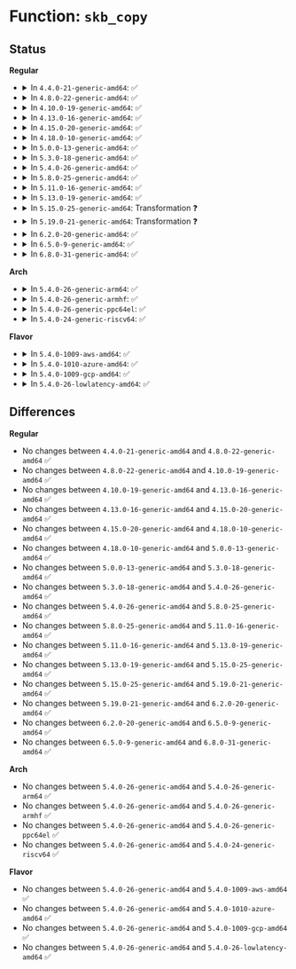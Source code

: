 # Function: <code>skb_copy</code>

## Status
<b>Regular</b>
<ul>
<li>
<details>
<summary>In <code>4.4.0-21-generic-amd64</code>: ✅</summary>

```c
struct sk_buff * skb_copy(const struct sk_buff * skb, gfp_t gfp_mask)
```

```json
{
  "name": "skb_copy",
  "collision_type": "Unique Global",
  "inline_type": "No",
  "funcs": [
    {
      "addr": 18446744071586214736,
      "name": "skb_copy",
      "external": true,
      "loc": "net/core/skbuff.c:1087",
      "file": "net/core/skbuff.c",
      "inline": "seen, unknown",
      "caller_inline": [],
      "caller_func": [
        "kernel/audit.c:audit_log_end",
        "net/core/skbuff.c:skb_cow_data",
        "net/netlink/af_netlink.c:__netlink_dump_start",
        "net/ipv4/tcp_output.c:tcp_send_synack"
      ]
    }
  ],
  "symbols": [
    {
      "addr": 18446744071586214736,
      "name": "skb_copy",
      "section": ".text",
      "bind": "STB_GLOBAL",
      "size": 173
    }
  ]
}
```
</details>
</li>
<li>
<details>
<summary>In <code>4.8.0-22-generic-amd64</code>: ✅</summary>

```c
struct sk_buff * skb_copy(const struct sk_buff * skb, gfp_t gfp_mask)
```

```json
{
  "name": "skb_copy",
  "collision_type": "Unique Global",
  "inline_type": "No",
  "funcs": [
    {
      "addr": 18446744071586633216,
      "name": "skb_copy",
      "external": true,
      "loc": "net/core/skbuff.c:1092",
      "file": "net/core/skbuff.c",
      "inline": "seen, unknown",
      "caller_inline": [],
      "caller_func": [
        "kernel/audit.c:audit_log_end",
        "net/core/skbuff.c:skb_cow_data",
        "net/ipv4/tcp_output.c:tcp_send_synack",
        "net/ipv6/icmp.c:ip6_err_gen_icmpv6_unreach"
      ]
    }
  ],
  "symbols": [
    {
      "addr": 18446744071586633216,
      "name": "skb_copy",
      "section": ".text",
      "bind": "STB_GLOBAL",
      "size": 165
    }
  ]
}
```
</details>
</li>
<li>
<details>
<summary>In <code>4.10.0-19-generic-amd64</code>: ✅</summary>

```c
struct sk_buff * skb_copy(const struct sk_buff * skb, gfp_t gfp_mask)
```

```json
{
  "name": "skb_copy",
  "collision_type": "Unique Global",
  "inline_type": "No",
  "funcs": [
    {
      "addr": 18446744071586817936,
      "name": "skb_copy",
      "external": true,
      "loc": "net/core/skbuff.c:1092",
      "file": "net/core/skbuff.c",
      "inline": "seen, unknown",
      "caller_inline": [],
      "caller_func": [
        "kernel/audit.c:kauditd_thread",
        "drivers/net/xen-netfront.c:xennet_start_xmit",
        "net/core/skbuff.c:skb_cow_data",
        "net/ipv4/tcp_output.c:tcp_send_synack",
        "net/ipv6/icmp.c:ip6_err_gen_icmpv6_unreach"
      ]
    }
  ],
  "symbols": [
    {
      "addr": 18446744071586817936,
      "name": "skb_copy",
      "section": ".text",
      "bind": "STB_GLOBAL",
      "size": 165
    }
  ]
}
```
</details>
</li>
<li>
<details>
<summary>In <code>4.13.0-16-generic-amd64</code>: ✅</summary>

```c
struct sk_buff * skb_copy(const struct sk_buff * skb, gfp_t gfp_mask)
```

```json
{
  "name": "skb_copy",
  "collision_type": "Unique Global",
  "inline_type": "No",
  "funcs": [
    {
      "addr": 18446744071586948912,
      "name": "skb_copy",
      "external": true,
      "loc": "net/core/skbuff.c:1094",
      "file": "net/core/skbuff.c",
      "inline": "seen, unknown",
      "caller_inline": [],
      "caller_func": [
        "kernel/audit.c:kauditd_send_multicast_skb",
        "drivers/net/xen-netfront.c:xennet_start_xmit",
        "net/core/skbuff.c:skb_cow_data",
        "net/ipv4/tcp_output.c:tcp_send_synack",
        "net/ipv6/icmp.c:ip6_err_gen_icmpv6_unreach"
      ]
    }
  ],
  "symbols": [
    {
      "addr": 18446744071586948912,
      "name": "skb_copy",
      "section": ".text",
      "bind": "STB_GLOBAL",
      "size": 165
    }
  ]
}
```
</details>
</li>
<li>
<details>
<summary>In <code>4.15.0-20-generic-amd64</code>: ✅</summary>

```c
struct sk_buff * skb_copy(const struct sk_buff * skb, gfp_t gfp_mask)
```

```json
{
  "name": "skb_copy",
  "collision_type": "Unique Global",
  "inline_type": "No",
  "funcs": [
    {
      "addr": 18446744071587441440,
      "name": "skb_copy",
      "external": true,
      "loc": "net/core/skbuff.c:1338",
      "file": "net/core/skbuff.c",
      "inline": "seen, unknown",
      "caller_inline": [],
      "caller_func": [
        "kernel/audit.c:kauditd_send_multicast_skb",
        "drivers/net/xen-netfront.c:xennet_start_xmit",
        "net/core/skbuff.c:skb_cow_data",
        "net/ipv4/tcp_output.c:tcp_send_synack",
        "net/ipv6/icmp.c:ip6_err_gen_icmpv6_unreach"
      ]
    }
  ],
  "symbols": [
    {
      "addr": 18446744071587441440,
      "name": "skb_copy",
      "section": ".text",
      "bind": "STB_GLOBAL",
      "size": 165
    }
  ]
}
```
</details>
</li>
<li>
<details>
<summary>In <code>4.18.0-10-generic-amd64</code>: ✅</summary>

```c
struct sk_buff * skb_copy(const struct sk_buff * skb, gfp_t gfp_mask)
```

```json
{
  "name": "skb_copy",
  "collision_type": "Unique Global",
  "inline_type": "No",
  "funcs": [
    {
      "addr": 18446744071587745856,
      "name": "skb_copy",
      "external": true,
      "loc": "net/core/skbuff.c:1340",
      "file": "net/core/skbuff.c",
      "inline": "seen, unknown",
      "caller_inline": [],
      "caller_func": [
        "kernel/audit.c:kauditd_send_multicast_skb",
        "drivers/net/xen-netfront.c:xennet_start_xmit",
        "net/core/skbuff.c:skb_cow_data",
        "net/ipv4/tcp_output.c:tcp_send_synack",
        "net/ipv6/icmp.c:ip6_err_gen_icmpv6_unreach"
      ]
    }
  ],
  "symbols": [
    {
      "addr": 18446744071587745856,
      "name": "skb_copy",
      "section": ".text",
      "bind": "STB_GLOBAL",
      "size": 163
    }
  ]
}
```
</details>
</li>
<li>
<details>
<summary>In <code>5.0.0-13-generic-amd64</code>: ✅</summary>

```c
struct sk_buff * skb_copy(const struct sk_buff * skb, gfp_t gfp_mask)
```

```json
{
  "name": "skb_copy",
  "collision_type": "Unique Global",
  "inline_type": "No",
  "funcs": [
    {
      "addr": 18446744071587880016,
      "name": "skb_copy",
      "external": true,
      "loc": "net/core/skbuff.c:1350",
      "file": "net/core/skbuff.c",
      "inline": "seen, unknown",
      "caller_inline": [],
      "caller_func": [
        "kernel/audit.c:kauditd_send_multicast_skb",
        "drivers/net/xen-netfront.c:xennet_start_xmit",
        "net/core/skbuff.c:skb_cow_data",
        "net/ipv4/tcp_output.c:tcp_send_synack",
        "net/ipv6/icmp.c:ip6_err_gen_icmpv6_unreach"
      ]
    }
  ],
  "symbols": [
    {
      "addr": 18446744071587880016,
      "name": "skb_copy",
      "section": ".text",
      "bind": "STB_GLOBAL",
      "size": 151
    }
  ]
}
```
</details>
</li>
<li>
<details>
<summary>In <code>5.3.0-18-generic-amd64</code>: ✅</summary>

```c
struct sk_buff * skb_copy(const struct sk_buff * skb, gfp_t gfp_mask)
```

```json
{
  "name": "skb_copy",
  "collision_type": "Unique Global",
  "inline_type": "No",
  "funcs": [
    {
      "addr": 18446744071588185104,
      "name": "skb_copy",
      "external": true,
      "loc": "net/core/skbuff.c:1509",
      "file": "net/core/skbuff.c",
      "inline": "seen, unknown",
      "caller_inline": [],
      "caller_func": [
        "kernel/audit.c:kauditd_send_multicast_skb",
        "drivers/net/xen-netfront.c:xennet_start_xmit",
        "net/core/skbuff.c:skb_cow_data",
        "net/ipv4/tcp_output.c:tcp_send_synack",
        "net/ipv6/icmp.c:ip6_err_gen_icmpv6_unreach"
      ]
    }
  ],
  "symbols": [
    {
      "addr": 18446744071588185104,
      "name": "skb_copy",
      "section": ".text",
      "bind": "STB_GLOBAL",
      "size": 156
    }
  ]
}
```
</details>
</li>
<li>
<details>
<summary>In <code>5.4.0-26-generic-amd64</code>: ✅</summary>

```c
struct sk_buff * skb_copy(const struct sk_buff * skb, gfp_t gfp_mask)
```

```json
{
  "name": "skb_copy",
  "collision_type": "Unique Global",
  "inline_type": "No",
  "funcs": [
    {
      "addr": 18446744071588390480,
      "name": "skb_copy",
      "external": true,
      "loc": "net/core/skbuff.c:1509",
      "file": "net/core/skbuff.c",
      "inline": "seen, unknown",
      "caller_inline": [],
      "caller_func": [
        "kernel/audit.c:kauditd_send_multicast_skb",
        "drivers/net/xen-netfront.c:xennet_start_xmit",
        "net/core/skbuff.c:skb_cow_data",
        "net/ipv4/tcp_output.c:tcp_send_synack",
        "net/ipv6/icmp.c:ip6_err_gen_icmpv6_unreach"
      ]
    }
  ],
  "symbols": [
    {
      "addr": 18446744071588390480,
      "name": "skb_copy",
      "section": ".text",
      "bind": "STB_GLOBAL",
      "size": 156
    }
  ]
}
```
</details>
</li>
<li>
<details>
<summary>In <code>5.8.0-25-generic-amd64</code>: ✅</summary>

```c
struct sk_buff * skb_copy(const struct sk_buff * skb, gfp_t gfp_mask)
```

```json
{
  "name": "skb_copy",
  "collision_type": "Unique Global",
  "inline_type": "No",
  "funcs": [
    {
      "addr": 18446744071589251952,
      "name": "skb_copy",
      "external": true,
      "loc": "net/core/skbuff.c:1508",
      "file": "net/core/skbuff.c",
      "inline": "seen, unknown",
      "caller_inline": [],
      "caller_func": [
        "kernel/audit.c:kauditd_send_multicast_skb",
        "drivers/net/xen-netfront.c:xennet_start_xmit",
        "net/core/skbuff.c:skb_cow_data",
        "net/ipv4/tcp_output.c:tcp_send_synack",
        "net/ipv6/icmp.c:ip6_err_gen_icmpv6_unreach"
      ]
    }
  ],
  "symbols": [
    {
      "addr": 18446744071589251952,
      "name": "skb_copy",
      "section": ".text",
      "bind": "STB_GLOBAL",
      "size": 156
    }
  ]
}
```
</details>
</li>
<li>
<details>
<summary>In <code>5.11.0-16-generic-amd64</code>: ✅</summary>

```c
struct sk_buff * skb_copy(const struct sk_buff * skb, gfp_t gfp_mask)
```

```json
{
  "name": "skb_copy",
  "collision_type": "Unique Global",
  "inline_type": "No",
  "funcs": [
    {
      "addr": 18446744071589251120,
      "name": "skb_copy",
      "external": true,
      "loc": "net/core/skbuff.c:1519",
      "file": "net/core/skbuff.c",
      "inline": "seen, unknown",
      "caller_inline": [],
      "caller_func": [
        "kernel/audit.c:kauditd_send_multicast_skb",
        "drivers/net/xen-netfront.c:xennet_start_xmit",
        "net/core/skbuff.c:skb_cow_data",
        "net/ipv4/tcp_output.c:tcp_send_synack",
        "net/ipv6/icmp.c:ip6_err_gen_icmpv6_unreach"
      ]
    }
  ],
  "symbols": [
    {
      "addr": 18446744071589251120,
      "name": "skb_copy",
      "section": ".text",
      "bind": "STB_GLOBAL",
      "size": 156
    }
  ]
}
```
</details>
</li>
<li>
<details>
<summary>In <code>5.13.0-19-generic-amd64</code>: ✅</summary>

```c
struct sk_buff * skb_copy(const struct sk_buff * skb, gfp_t gfp_mask)
```

```json
{
  "name": "skb_copy",
  "collision_type": "Unique Global",
  "inline_type": "No",
  "funcs": [
    {
      "addr": 18446744071589145888,
      "name": "skb_copy",
      "external": true,
      "loc": "net/core/skbuff.c:1561",
      "file": "net/core/skbuff.c",
      "inline": "seen, unknown",
      "caller_inline": [],
      "caller_func": [
        "kernel/audit.c:kauditd_send_multicast_skb",
        "drivers/net/xen-netfront.c:xennet_start_xmit",
        "net/core/skbuff.c:skb_cow_data",
        "net/core/selftests.c:net_test_loopback_validate",
        "net/ipv4/tcp_output.c:tcp_send_synack",
        "net/ipv6/icmp.c:ip6_err_gen_icmpv6_unreach"
      ]
    }
  ],
  "symbols": [
    {
      "addr": 18446744071589145888,
      "name": "skb_copy",
      "section": ".text",
      "bind": "STB_GLOBAL",
      "size": 155
    }
  ]
}
```
</details>
</li>
<li>
<details>
<summary>In <code>5.15.0-25-generic-amd64</code>: Transformation ❓</summary>

```c
struct sk_buff * skb_copy(const struct sk_buff * skb, gfp_t gfp_mask)
```

```json
{
  "name": "skb_copy",
  "collision_type": "Unique Global",
  "inline_type": "No",
  "funcs": [
    {
      "addr": 0,
      "name": "skb_copy",
      "external": true,
      "loc": "net/core/skbuff.c:1582",
      "file": "net/core/skbuff.c",
      "inline": "seen, unknown",
      "caller_inline": [],
      "caller_func": [
        "kernel/audit.c:kauditd_send_multicast_skb",
        "drivers/net/xen-netfront.c:xennet_start_xmit",
        "net/core/skbuff.c:skb_cow_data",
        "net/core/selftests.c:net_test_loopback_validate",
        "net/ipv4/tcp_output.c:tcp_send_synack",
        "net/ipv6/icmp.c:ip6_err_gen_icmpv6_unreach"
      ]
    }
  ],
  "symbols": [
    {
      "addr": 18446744071592694171,
      "name": "skb_copy.cold",
      "section": ".text",
      "bind": "STB_LOCAL",
      "size": 19
    },
    {
      "addr": 18446744071589865888,
      "name": "skb_copy",
      "section": ".text",
      "bind": "STB_GLOBAL",
      "size": 197
    }
  ]
}
```
</details>
</li>
<li>
<details>
<summary>In <code>5.19.0-21-generic-amd64</code>: Transformation ❓</summary>

```c
struct sk_buff * skb_copy(const struct sk_buff * skb, gfp_t gfp_mask)
```

```json
{
  "name": "skb_copy",
  "collision_type": "Unique Global",
  "inline_type": "No",
  "funcs": [
    {
      "addr": 0,
      "name": "skb_copy",
      "external": true,
      "loc": "net/core/skbuff.c:1576",
      "file": "net/core/skbuff.c",
      "inline": "seen, unknown",
      "caller_inline": [],
      "caller_func": [
        "kernel/audit.c:kauditd_send_multicast_skb",
        "net/core/skbuff.c:skb_cow_data",
        "net/core/selftests.c:net_test_loopback_validate",
        "net/ipv4/tcp_output.c:tcp_send_synack",
        "net/ipv6/icmp.c:ip6_err_gen_icmpv6_unreach"
      ]
    }
  ],
  "symbols": [
    {
      "addr": 18446744071594579704,
      "name": "skb_copy.cold",
      "section": ".text",
      "bind": "STB_LOCAL",
      "size": 19
    },
    {
      "addr": 18446744071591392144,
      "name": "skb_copy",
      "section": ".text",
      "bind": "STB_GLOBAL",
      "size": 201
    }
  ]
}
```
</details>
</li>
<li>
<details>
<summary>In <code>6.2.0-20-generic-amd64</code>: ✅</summary>

```c
struct sk_buff * skb_copy(const struct sk_buff * skb, gfp_t gfp_mask)
```

```json
{
  "name": "skb_copy",
  "collision_type": "Unique Global",
  "inline_type": "No",
  "funcs": [
    {
      "addr": 18446744071593157584,
      "name": "skb_copy",
      "external": true,
      "loc": "net/core/skbuff.c:1775",
      "file": "net/core/skbuff.c",
      "inline": "seen, unknown",
      "caller_inline": [],
      "caller_func": [
        "kernel/audit.c:kauditd_send_multicast_skb",
        "net/core/skbuff.c:skb_cow_data",
        "net/core/selftests.c:net_test_loopback_validate",
        "net/ipv4/tcp_output.c:tcp_send_synack",
        "net/ipv6/icmp.c:ip6_err_gen_icmpv6_unreach"
      ]
    }
  ],
  "symbols": [
    {
      "addr": 18446744071593157584,
      "name": "skb_copy",
      "section": ".text",
      "bind": "STB_GLOBAL",
      "size": 216
    }
  ]
}
```
</details>
</li>
<li>
<details>
<summary>In <code>6.5.0-9-generic-amd64</code>: ✅</summary>

```c
struct sk_buff * skb_copy(const struct sk_buff * skb, gfp_t gfp_mask)
```

```json
{
  "name": "skb_copy",
  "collision_type": "Unique Global",
  "inline_type": "No",
  "funcs": [
    {
      "addr": 18446744071593612480,
      "name": "skb_copy",
      "external": true,
      "loc": "net/core/skbuff.c:1927",
      "file": "net/core/skbuff.c",
      "inline": "seen, unknown",
      "caller_inline": [],
      "caller_func": [
        "kernel/audit.c:kauditd_send_multicast_skb",
        "net/core/skbuff.c:skb_cow_data",
        "net/core/selftests.c:net_test_loopback_validate",
        "net/ipv4/tcp_output.c:tcp_send_synack",
        "net/ipv6/icmp.c:ip6_err_gen_icmpv6_unreach"
      ]
    }
  ],
  "symbols": [
    {
      "addr": 18446744071593612480,
      "name": "skb_copy",
      "section": ".text",
      "bind": "STB_GLOBAL",
      "size": 223
    }
  ]
}
```
</details>
</li>
<li>
<details>
<summary>In <code>6.8.0-31-generic-amd64</code>: ✅</summary>

```c
struct sk_buff * skb_copy(const struct sk_buff * skb, gfp_t gfp_mask)
```

```json
{
  "name": "skb_copy",
  "collision_type": "Unique Global",
  "inline_type": "No",
  "funcs": [
    {
      "addr": 18446744071594387552,
      "name": "skb_copy",
      "external": true,
      "loc": "net/core/skbuff.c:2015",
      "file": "net/core/skbuff.c",
      "inline": "seen, unknown",
      "caller_inline": [],
      "caller_func": [
        "kernel/audit.c:kauditd_send_multicast_skb",
        "net/core/skbuff.c:skb_cow_data",
        "net/core/selftests.c:net_test_loopback_validate",
        "net/ipv4/tcp_output.c:tcp_send_synack",
        "net/ipv6/icmp.c:ip6_err_gen_icmpv6_unreach"
      ]
    }
  ],
  "symbols": [
    {
      "addr": 18446744071594387552,
      "name": "skb_copy",
      "section": ".text",
      "bind": "STB_GLOBAL",
      "size": 223
    }
  ]
}
```
</details>
</li>
</ul>
<b>Arch</b>
<ul>
<li>
<details>
<summary>In <code>5.4.0-26-generic-arm64</code>: ✅</summary>

```c
struct sk_buff * skb_copy(const struct sk_buff * skb, gfp_t gfp_mask)
```

```json
{
  "name": "skb_copy",
  "collision_type": "Unique Global",
  "inline_type": "No",
  "funcs": [
    {
      "addr": 18446603336501905784,
      "name": "skb_copy",
      "external": true,
      "loc": "net/core/skbuff.c:1509",
      "file": "net/core/skbuff.c",
      "inline": "seen, unknown",
      "caller_inline": [],
      "caller_func": [
        "kernel/audit.c:kauditd_send_multicast_skb",
        "drivers/net/xen-netfront.c:xennet_start_xmit",
        "net/core/skbuff.c:skb_cow_data",
        "net/ipv4/tcp_output.c:tcp_send_synack",
        "net/ipv6/icmp.c:ip6_err_gen_icmpv6_unreach"
      ]
    }
  ],
  "symbols": [
    {
      "addr": 18446603336501905784,
      "name": "skb_copy",
      "section": ".text",
      "bind": "STB_GLOBAL",
      "size": 180
    }
  ]
}
```
</details>
</li>
<li>
<details>
<summary>In <code>5.4.0-26-generic-armhf</code>: ✅</summary>

```c
struct sk_buff * skb_copy(const struct sk_buff * skb, gfp_t gfp_mask)
```

```json
{
  "name": "skb_copy",
  "collision_type": "Unique Global",
  "inline_type": "No",
  "funcs": [
    {
      "addr": 3234665684,
      "name": "skb_copy",
      "external": true,
      "loc": "net/core/skbuff.c:1509",
      "file": "net/core/skbuff.c",
      "inline": "seen, unknown",
      "caller_inline": [],
      "caller_func": [
        "kernel/audit.c:kauditd_send_multicast_skb",
        "net/core/skbuff.c:skb_cow_data",
        "net/ipv4/tcp_output.c:tcp_send_synack",
        "net/ipv6/icmp.c:ip6_err_gen_icmpv6_unreach"
      ]
    }
  ],
  "symbols": [
    {
      "addr": 3234665684,
      "name": "skb_copy",
      "section": ".text",
      "bind": "STB_GLOBAL",
      "size": 172
    }
  ]
}
```
</details>
</li>
<li>
<details>
<summary>In <code>5.4.0-26-generic-ppc64el</code>: ✅</summary>

```c
struct sk_buff * skb_copy(const struct sk_buff * skb, gfp_t gfp_mask)
```

```json
{
  "name": "skb_copy",
  "collision_type": "Unique Global",
  "inline_type": "No",
  "funcs": [
    {
      "addr": 13835058055295317024,
      "name": "skb_copy",
      "external": true,
      "loc": "net/core/skbuff.c:1509",
      "file": "net/core/skbuff.c",
      "inline": "seen, unknown",
      "caller_inline": [],
      "caller_func": [
        "kernel/audit.c:kauditd_send_multicast_skb",
        "net/core/skbuff.c:skb_cow_data",
        "net/ipv4/tcp_output.c:tcp_send_synack",
        "net/ipv6/icmp.c:ip6_err_gen_icmpv6_unreach"
      ]
    }
  ],
  "symbols": [
    {
      "addr": 13835058055295317024,
      "name": "skb_copy",
      "section": ".text",
      "bind": "STB_GLOBAL",
      "size": 224
    }
  ]
}
```
</details>
</li>
<li>
<details>
<summary>In <code>5.4.0-24-generic-riscv64</code>: ✅</summary>

```c
struct sk_buff * skb_copy(const struct sk_buff * skb, gfp_t gfp_mask)
```

```json
{
  "name": "skb_copy",
  "collision_type": "Unique Global",
  "inline_type": "No",
  "funcs": [
    {
      "addr": 18446743936278215036,
      "name": "skb_copy",
      "external": true,
      "loc": "net/core/skbuff.c:1509",
      "file": "net/core/skbuff.c",
      "inline": "seen, unknown",
      "caller_inline": [],
      "caller_func": [
        "kernel/audit.c:kauditd_send_multicast_skb",
        "net/core/skbuff.c:skb_cow_data",
        "net/ipv4/tcp_output.c:tcp_send_synack",
        "net/ipv6/icmp.c:ip6_err_gen_icmpv6_unreach"
      ]
    }
  ],
  "symbols": [
    {
      "addr": 18446743936278215036,
      "name": "skb_copy",
      "section": ".text",
      "bind": "STB_GLOBAL",
      "size": 160
    }
  ]
}
```
</details>
</li>
</ul>
<b>Flavor</b>
<ul>
<li>
<details>
<summary>In <code>5.4.0-1009-aws-amd64</code>: ✅</summary>

```c
struct sk_buff * skb_copy(const struct sk_buff * skb, gfp_t gfp_mask)
```

```json
{
  "name": "skb_copy",
  "collision_type": "Unique Global",
  "inline_type": "No",
  "funcs": [
    {
      "addr": 18446744071587997264,
      "name": "skb_copy",
      "external": true,
      "loc": "net/core/skbuff.c:1509",
      "file": "net/core/skbuff.c",
      "inline": "seen, unknown",
      "caller_inline": [],
      "caller_func": [
        "kernel/audit.c:kauditd_send_multicast_skb",
        "drivers/net/xen-netfront.c:xennet_start_xmit",
        "net/core/skbuff.c:skb_cow_data",
        "net/ipv4/tcp_output.c:tcp_send_synack",
        "net/ipv6/icmp.c:ip6_err_gen_icmpv6_unreach"
      ]
    }
  ],
  "symbols": [
    {
      "addr": 18446744071587997264,
      "name": "skb_copy",
      "section": ".text",
      "bind": "STB_GLOBAL",
      "size": 156
    }
  ]
}
```
</details>
</li>
<li>
<details>
<summary>In <code>5.4.0-1010-azure-amd64</code>: ✅</summary>

```c
struct sk_buff * skb_copy(const struct sk_buff * skb, gfp_t gfp_mask)
```

```json
{
  "name": "skb_copy",
  "collision_type": "Unique Global",
  "inline_type": "No",
  "funcs": [
    {
      "addr": 18446744071587710368,
      "name": "skb_copy",
      "external": true,
      "loc": "net/core/skbuff.c:1509",
      "file": "net/core/skbuff.c",
      "inline": "seen, unknown",
      "caller_inline": [],
      "caller_func": [
        "kernel/audit.c:kauditd_send_multicast_skb",
        "net/core/skbuff.c:skb_cow_data",
        "net/ipv4/tcp_output.c:tcp_send_synack",
        "net/ipv6/icmp.c:ip6_err_gen_icmpv6_unreach"
      ]
    }
  ],
  "symbols": [
    {
      "addr": 18446744071587710368,
      "name": "skb_copy",
      "section": ".text",
      "bind": "STB_GLOBAL",
      "size": 156
    }
  ]
}
```
</details>
</li>
<li>
<details>
<summary>In <code>5.4.0-1009-gcp-amd64</code>: ✅</summary>

```c
struct sk_buff * skb_copy(const struct sk_buff * skb, gfp_t gfp_mask)
```

```json
{
  "name": "skb_copy",
  "collision_type": "Unique Global",
  "inline_type": "No",
  "funcs": [
    {
      "addr": 18446744071588329040,
      "name": "skb_copy",
      "external": true,
      "loc": "net/core/skbuff.c:1509",
      "file": "net/core/skbuff.c",
      "inline": "seen, unknown",
      "caller_inline": [],
      "caller_func": [
        "kernel/audit.c:kauditd_send_multicast_skb",
        "drivers/net/xen-netfront.c:xennet_start_xmit",
        "net/core/skbuff.c:skb_cow_data",
        "net/ipv4/tcp_output.c:tcp_send_synack",
        "net/ipv6/icmp.c:ip6_err_gen_icmpv6_unreach"
      ]
    }
  ],
  "symbols": [
    {
      "addr": 18446744071588329040,
      "name": "skb_copy",
      "section": ".text",
      "bind": "STB_GLOBAL",
      "size": 156
    }
  ]
}
```
</details>
</li>
<li>
<details>
<summary>In <code>5.4.0-26-lowlatency-amd64</code>: ✅</summary>

```c
struct sk_buff * skb_copy(const struct sk_buff * skb, gfp_t gfp_mask)
```

```json
{
  "name": "skb_copy",
  "collision_type": "Unique Global",
  "inline_type": "No",
  "funcs": [
    {
      "addr": 18446744071588464496,
      "name": "skb_copy",
      "external": true,
      "loc": "net/core/skbuff.c:1509",
      "file": "net/core/skbuff.c",
      "inline": "seen, unknown",
      "caller_inline": [],
      "caller_func": [
        "kernel/audit.c:kauditd_send_multicast_skb",
        "drivers/net/xen-netfront.c:xennet_start_xmit",
        "net/core/skbuff.c:skb_cow_data",
        "net/ipv4/tcp_output.c:tcp_send_synack",
        "net/ipv6/icmp.c:ip6_err_gen_icmpv6_unreach"
      ]
    }
  ],
  "symbols": [
    {
      "addr": 18446744071588464496,
      "name": "skb_copy",
      "section": ".text",
      "bind": "STB_GLOBAL",
      "size": 156
    }
  ]
}
```
</details>
</li>
</ul>

## Differences
<b>Regular</b>
<ul>
<li>
No changes between <code>4.4.0-21-generic-amd64</code> and <code>4.8.0-22-generic-amd64</code> ✅
</li>
<li>
No changes between <code>4.8.0-22-generic-amd64</code> and <code>4.10.0-19-generic-amd64</code> ✅
</li>
<li>
No changes between <code>4.10.0-19-generic-amd64</code> and <code>4.13.0-16-generic-amd64</code> ✅
</li>
<li>
No changes between <code>4.13.0-16-generic-amd64</code> and <code>4.15.0-20-generic-amd64</code> ✅
</li>
<li>
No changes between <code>4.15.0-20-generic-amd64</code> and <code>4.18.0-10-generic-amd64</code> ✅
</li>
<li>
No changes between <code>4.18.0-10-generic-amd64</code> and <code>5.0.0-13-generic-amd64</code> ✅
</li>
<li>
No changes between <code>5.0.0-13-generic-amd64</code> and <code>5.3.0-18-generic-amd64</code> ✅
</li>
<li>
No changes between <code>5.3.0-18-generic-amd64</code> and <code>5.4.0-26-generic-amd64</code> ✅
</li>
<li>
No changes between <code>5.4.0-26-generic-amd64</code> and <code>5.8.0-25-generic-amd64</code> ✅
</li>
<li>
No changes between <code>5.8.0-25-generic-amd64</code> and <code>5.11.0-16-generic-amd64</code> ✅
</li>
<li>
No changes between <code>5.11.0-16-generic-amd64</code> and <code>5.13.0-19-generic-amd64</code> ✅
</li>
<li>
No changes between <code>5.13.0-19-generic-amd64</code> and <code>5.15.0-25-generic-amd64</code> ✅
</li>
<li>
No changes between <code>5.15.0-25-generic-amd64</code> and <code>5.19.0-21-generic-amd64</code> ✅
</li>
<li>
No changes between <code>5.19.0-21-generic-amd64</code> and <code>6.2.0-20-generic-amd64</code> ✅
</li>
<li>
No changes between <code>6.2.0-20-generic-amd64</code> and <code>6.5.0-9-generic-amd64</code> ✅
</li>
<li>
No changes between <code>6.5.0-9-generic-amd64</code> and <code>6.8.0-31-generic-amd64</code> ✅
</li>
</ul>
<b>Arch</b>
<ul>
<li>
No changes between <code>5.4.0-26-generic-amd64</code> and <code>5.4.0-26-generic-arm64</code> ✅
</li>
<li>
No changes between <code>5.4.0-26-generic-amd64</code> and <code>5.4.0-26-generic-armhf</code> ✅
</li>
<li>
No changes between <code>5.4.0-26-generic-amd64</code> and <code>5.4.0-26-generic-ppc64el</code> ✅
</li>
<li>
No changes between <code>5.4.0-26-generic-amd64</code> and <code>5.4.0-24-generic-riscv64</code> ✅
</li>
</ul>
<b>Flavor</b>
<ul>
<li>
No changes between <code>5.4.0-26-generic-amd64</code> and <code>5.4.0-1009-aws-amd64</code> ✅
</li>
<li>
No changes between <code>5.4.0-26-generic-amd64</code> and <code>5.4.0-1010-azure-amd64</code> ✅
</li>
<li>
No changes between <code>5.4.0-26-generic-amd64</code> and <code>5.4.0-1009-gcp-amd64</code> ✅
</li>
<li>
No changes between <code>5.4.0-26-generic-amd64</code> and <code>5.4.0-26-lowlatency-amd64</code> ✅
</li>
</ul>
